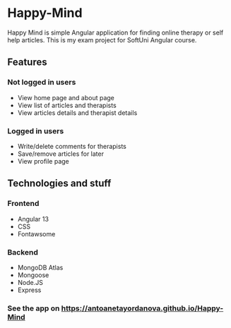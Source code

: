 # Happy-Mind

Happy Mind is simple Angular application for finding online therapy or self help articles. This is my exam project for SoftUni Angular course.

## Features

### Not logged in users

- View home page and about page
- View list of articles and therapists 
- View articles details and therapist details

### Logged in users

- Write/delete comments for therapists
- Save/remove articles for later
- View profile page

## Technologies and stuff

### Frontend

- Angular 13
- CSS
- Fontawsome

### Backend

- MongoDB Atlas
- Mongoose
- Node.JS
- Express

### See the app on https://antoanetayordanova.github.io/Happy-Mind

